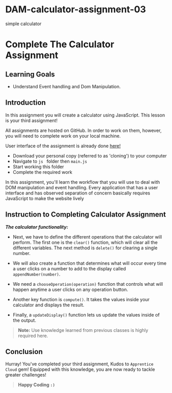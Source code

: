 # DAM-calculator-assignment-03
simple calculator 
# Complete The Calculator Assignment

## Learning Goals

- Understand Event handling and Dom Manipulation.

## Introduction

In this assignment you will create a calculator using JavaScript. This lesson is
your third assignment!

All assignments are hosted on GitHub. In order to work on them, however, you
will need to complete work on your local machine.

User interface of the assignment is already done [here!](https://github.com/apprenticecloud/calculator)


- Download your personal copy (referred to as 'cloning') to your computer
- Navigate to  `js ` folder then  `main.js`
- Start working this folder
- Complete the required work

In this assignment, you'll learn the workflow that you will use to deal with DOM manipulation and event handling. Every application that has a user interface and has observed separation of concern basically requires JavaScript to make the website lively

## Instruction to Completing Calculator Assignment


***The calculator functionality:***


- Next, we have to define the different operations that the calculator will perform. The first one is the `clear()` function, which will clear all the different variables. The next method is `delete()` for clearing a single number.

- We will also create a function that determines what will occur every time a user clicks on a number to add to the display called `appendNumber(number)`.

- We need a `chooseOperation(operation)` function that controls what will happen anytime a user clicks on any operation button.

- Another key function is `compute()`. It takes the values inside your calculator and displays the result.

- Finally, a `updateDisplay()` function lets us update the values inside of the output.


> **Note:** Use knowledge learned from previous classes is highly required here.


## Conclusion

Hurray! You've completed your third assignment, Kudos to `Apprentice Cloud`
gem! 
Equipped with this knowledge, you are now ready to tackle greater challenges!


> **Happy Coding `:)`**
